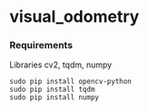 # visual_odometry
### Requirements
Libraries cv2, tqdm, numpy
```
sudo pip install opencv-python
sudo pip install tqdm
sudo pip install numpy
```
